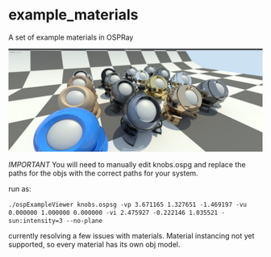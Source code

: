 # example_materials
A set of example materials in OSPRay

![screenshot](screenshot.jpg)

*IMPORTANT* You will need to manually edit knobs.ospg and replace the paths for the objs with the correct paths for your system.

run as:
```
./ospExampleViewer knobs.ospsg -vp 3.671165 1.327651 -1.469197 -vu 0.000000 1.000000 0.000000 -vi 2.475927 -0.222146 1.035521 -sun:intensity=3 --no-plane
```

currently resolving a few issues with materials.  Material instancing not yet supported, so every material has its own obj model.  
